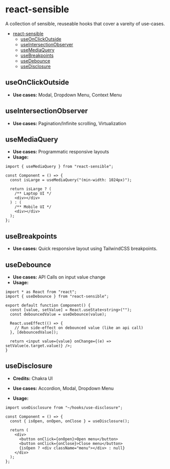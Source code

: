 # react-sensible

A collection of sensible, reuseable hooks that cover a vareity of use-cases.

- [react-sensible](#react-sensible)
  - [useOnClickOutside](#useonclickoutside)
  - [useIntersectionObserver](#useintersectionobserver)
  - [useMediaQuery](#usemediaquery)
  - [useBreakpoints](#usebreakpoints)
  - [useDebounce](#usedebounce)
  - [useDisclosure](#usedisclosure)

## useOnClickOutside

- **Use cases:** Modal, Dropdown Menu, Context Menu

## useIntersectionObserver

- **Use cases:** Pagination/Infinite scrolling, Virtualization

## useMediaQuery

- **Use cases:** Programmatic responsive layouts
- **Usage:**

```tsx
import { useMediaQuery } from "react-sensible";

const Component = () => {
  const isLarge = useMediaQuery("(min-width: 1024px)");

  return isLarge ? (
    /** Laptop UI */
    <div></div>
  ) : (
    /** Mobile UI */
    <div></div>
  );
};
```

## useBreakpoints

- **Use cases:** Quick responsive layout using TailwindCSS breakpoints.

## useDebounce

- **Use cases:** API Calls on input value change
- **Usage:**

```tsx
import * as React from "react";
import { useDebounce } from "react-sensible";

export default function Component() {
  const [value, setValue] = React.useState<string>("");
  const debouncedValue = useDebounce(value);

  React.useEffect(() => {
    // Run side-effect on debounced value (like an api call)
  }, [debouncedValue]);

  return <input value={value} onChange={(e) => setValue(e.target.value)} />;
}
```

## useDisclosure

- **Credits:** Chakra UI

- **Use cases:** Accordion, Modal, Dropdown Menu

- **Usage:**

```tsx
import useDisclosure from "~/hooks/use-disclosure";

const Component = () => {
  const { isOpen, onOpen, onClose } = useDisclosure();

  return (
    <div>
      <button onClick={onOpen}>Open menu</button>
      <button onClick={onClose}>Close menu</button>
      {isOpen ? <div className="menu"></div> : null}
    </div>
  );
};
```
